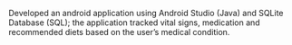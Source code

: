 
Developed an android application using Android Studio (Java) and SQLite Database (SQL); the application tracked vital signs, medication and recommended diets based on the user’s medical condition.
